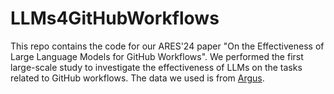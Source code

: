 # LLMs4GitHubWorkflows

This repo contains the code for our ARES'24 paper "On the Effectiveness of Large Language Models for GitHub Workflows". We performed the first large-scale study to investigate the effectiveness of LLMs on the tasks related to GitHub workflows. The data we used is from [Argus](https://secureci.org/).   